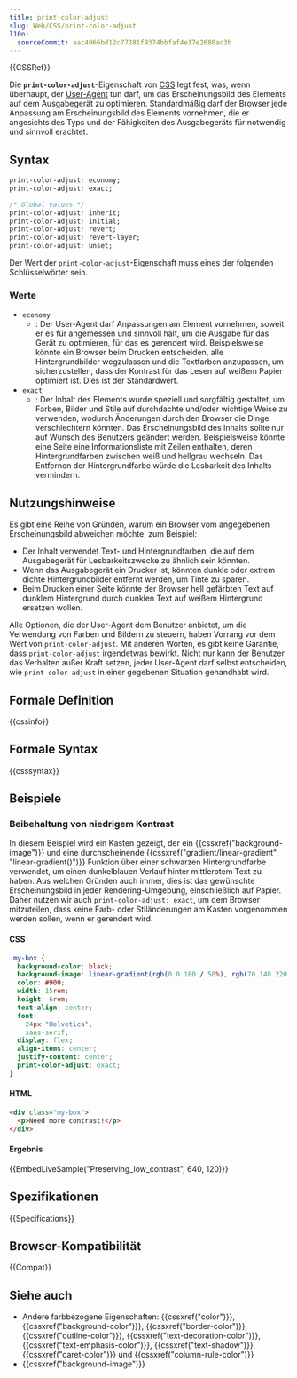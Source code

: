 ```yaml
---
title: print-color-adjust
slug: Web/CSS/print-color-adjust
l10n:
  sourceCommit: aac4966bd12c77281f9374bbfaf4e17e2680ac3b
---
```


{{CSSRef}}

Die **`print-color-adjust`**-Eigenschaft von [CSS](/de/docs/Web/CSS) legt fest, was, wenn überhaupt, der [User-Agent](/de/docs/Glossary/user_agent) tun darf, um das Erscheinungsbild des Elements auf dem Ausgabegerät zu optimieren.
Standardmäßig darf der Browser jede Anpassung am Erscheinungsbild des Elements vornehmen, die er angesichts des Typs und der Fähigkeiten des Ausgabegeräts für notwendig und sinnvoll erachtet.

## Syntax

```css
print-color-adjust: economy;
print-color-adjust: exact;

/* Global values */
print-color-adjust: inherit;
print-color-adjust: initial;
print-color-adjust: revert;
print-color-adjust: revert-layer;
print-color-adjust: unset;
```

Der Wert der `print-color-adjust`-Eigenschaft muss eines der folgenden Schlüsselwörter sein.

### Werte

- `economy`
  - : Der User-Agent darf Anpassungen am Element vornehmen, soweit er es für angemessen und sinnvoll hält, um die Ausgabe für das Gerät zu optimieren, für das es gerendert wird.
    Beispielsweise könnte ein Browser beim Drucken entscheiden, alle Hintergrundbilder wegzulassen und die Textfarben anzupassen, um sicherzustellen, dass der Kontrast für das Lesen auf weißem Papier optimiert ist.
    Dies ist der Standardwert.
- `exact`
  - : Der Inhalt des Elements wurde speziell und sorgfältig gestaltet, um Farben, Bilder und Stile auf durchdachte und/oder wichtige Weise zu verwenden, wodurch Änderungen durch den Browser die Dinge verschlechtern könnten.
    Das Erscheinungsbild des Inhalts sollte nur auf Wunsch des Benutzers geändert werden.
    Beispielsweise könnte eine Seite eine Informationsliste mit Zeilen enthalten, deren Hintergrundfarben zwischen weiß und hellgrau wechseln.
    Das Entfernen der Hintergrundfarbe würde die Lesbarkeit des Inhalts vermindern.

## Nutzungshinweise

Es gibt eine Reihe von Gründen, warum ein Browser vom angegebenen Erscheinungsbild abweichen möchte, zum Beispiel:

- Der Inhalt verwendet Text- und Hintergrundfarben, die auf dem Ausgabegerät für Lesbarkeitszwecke zu ähnlich sein könnten.
- Wenn das Ausgabegerät ein Drucker ist, könnten dunkle oder extrem dichte Hintergrundbilder entfernt werden, um Tinte zu sparen.
- Beim Drucken einer Seite könnte der Browser hell gefärbten Text auf dunklem Hintergrund durch dunklen Text auf weißem Hintergrund ersetzen wollen.

Alle Optionen, die der User-Agent dem Benutzer anbietet, um die Verwendung von Farben und Bildern zu steuern, haben Vorrang vor dem Wert von `print-color-adjust`.
Mit anderen Worten, es gibt keine Garantie, dass `print-color-adjust` irgendetwas bewirkt.
Nicht nur kann der Benutzer das Verhalten außer Kraft setzen, jeder User-Agent darf selbst entscheiden, wie `print-color-adjust` in einer gegebenen Situation gehandhabt wird.

## Formale Definition

{{cssinfo}}

## Formale Syntax

{{csssyntax}}

## Beispiele

### Beibehaltung von niedrigem Kontrast

In diesem Beispiel wird ein Kasten gezeigt, der ein {{cssxref("background-image")}} und eine durchscheinende {{cssxref("gradient/linear-gradient", "linear-gradient()")}} Funktion über einer schwarzen Hintergrundfarbe verwendet, um einen dunkelblauen Verlauf hinter mittlerotem Text zu haben.
Aus welchen Gründen auch immer, dies ist das gewünschte Erscheinungsbild in jeder Rendering-Umgebung, einschließlich auf Papier. Daher nutzen wir auch `print-color-adjust: exact`, um dem Browser mitzuteilen, dass keine Farb- oder Stiländerungen am Kasten vorgenommen werden sollen, wenn er gerendert wird.

#### CSS

```css
.my-box {
  background-color: black;
  background-image: linear-gradient(rgb(0 0 180 / 50%), rgb(70 140 220 / 50%));
  color: #900;
  width: 15rem;
  height: 6rem;
  text-align: center;
  font:
    24px "Helvetica",
    sans-serif;
  display: flex;
  align-items: center;
  justify-content: center;
  print-color-adjust: exact;
}
```

#### HTML

```html
<div class="my-box">
  <p>Need more contrast!</p>
</div>
```

#### Ergebnis

{{EmbedLiveSample("Preserving_low_contrast", 640, 120)}}

## Spezifikationen

{{Specifications}}

## Browser-Kompatibilität

{{Compat}}

## Siehe auch

- Andere farbbezogene Eigenschaften: {{cssxref("color")}}, {{cssxref("background-color")}}, {{cssxref("border-color")}}, {{cssxref("outline-color")}}, {{cssxref("text-decoration-color")}}, {{cssxref("text-emphasis-color")}}, {{cssxref("text-shadow")}}, {{cssxref("caret-color")}} und {{cssxref("column-rule-color")}}
- {{cssxref("background-image")}}

